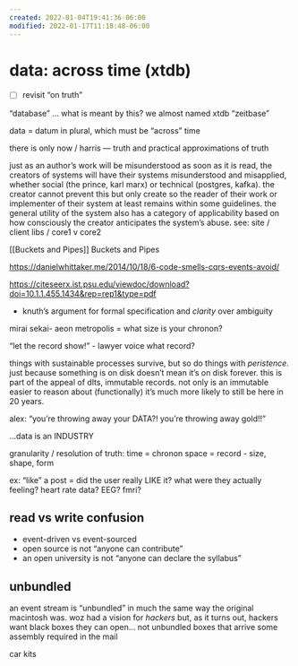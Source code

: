 ```yaml
---
created: 2022-01-04T19:41:36-06:00
modified: 2022-01-17T11:18:48-06:00
---
```


# data: across time (xtdb)

- [ ] revisit “on truth”

“database” … what is meant by this? we almost named xtdb “zeitbase”

data = datum in plural, which must be “across” time

there is only now / harris — truth and practical approximations of truth

just as an author’s work will be misunderstood as soon as it is read, the creators of systems will have their systems misunderstood and misapplied, whether social (the prince, karl marx) or technical (postgres, kafka). the creator cannot prevent this but only create so the reader of their work or implementer of their system at least remains within some guidelines. the general utility of the system also has a category of applicability based on how consciously the creator anticipates the system’s abuse. see: site / client libs / core1 v core2

[[Buckets and Pipes]] Buckets and Pipes

https://danielwhittaker.me/2014/10/18/6-code-smells-cqrs-events-avoid/

https://citeseerx.ist.psu.edu/viewdoc/download?doi=10.1.1.455.1434&rep=rep1&type=pdf

- knuth’s argument for formal specification and *clarity* over ambiguity

mirai sekai- aeon metropolis = what size is your chronon?

“let the record show!” - lawyer voice
what record?

things with sustainable processes survive, but so do things with _peristence_. just because something is on disk doesn’t mean it’s on disk forever. this is part of the appeal of dlts, immutable records. not only is an immutable easier to reason about (functionally) it’s much more likely to still be here in 20 years.

alex: “you’re throwing away your DATA?! you’re throwing away gold!!”

…data is an INDUSTRY

granularity / resolution of truth:
time = chronon
space = record - size, shape, form 

ex: “like” a post = did the user really LIKE it? what were they actually feeling? heart rate data? EEG? fmri?


## read vs write confusion

- event-driven vs event-sourced
- open source is not “anyone can contribute”
- an open university is not “anyone can declare the syllabus”

## unbundled

an event stream is “unbundled” in much the same way the original macintosh was. woz had a vision for _hackers_ but, as it turns out, hackers want black boxes they can open… not unbundled boxes that arrive some assembly required in the mail

car kits
